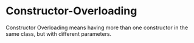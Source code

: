 # Constructor-Overloading
Constructor Overloading means having more than one constructor in the same class, but with different parameters.
